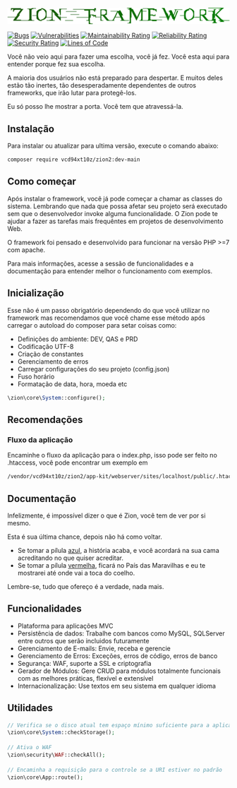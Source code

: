 ![Zion Framework](https://raw.githubusercontent.com/vcd94xt10z/zionphp/master/frontend/zion/img/zion-framework.png)

[![Bugs](https://sonarcloud.io/api/project_badges/measure?project=vcd94xt10z_zionphp2&metric=bugs)](https://sonarcloud.io/summary/new_code?id=vcd94xt10z_zionphp2)
[![Vulnerabilities](https://sonarcloud.io/api/project_badges/measure?project=vcd94xt10z_zionphp2&metric=vulnerabilities)](https://sonarcloud.io/summary/new_code?id=vcd94xt10z_zionphp2)
[![Maintainability Rating](https://sonarcloud.io/api/project_badges/measure?project=vcd94xt10z_zionphp2&metric=sqale_rating)](https://sonarcloud.io/summary/new_code?id=vcd94xt10z_zionphp2)
[![Reliability Rating](https://sonarcloud.io/api/project_badges/measure?project=vcd94xt10z_zionphp2&metric=reliability_rating)](https://sonarcloud.io/summary/new_code?id=vcd94xt10z_zionphp2)
[![Security Rating](https://sonarcloud.io/api/project_badges/measure?project=vcd94xt10z_zionphp2&metric=security_rating)](https://sonarcloud.io/summary/new_code?id=vcd94xt10z_zionphp2)
[![Lines of Code](https://sonarcloud.io/api/project_badges/measure?project=vcd94xt10z_zionphp2&metric=ncloc)](https://sonarcloud.io/summary/new_code?id=vcd94xt10z_zionphp2)

Você não veio aqui para fazer uma escolha, você já fez. Você esta aqui para entender porque fez sua escolha.

A maioria dos usuários não está preparado para despertar. E muitos deles estão tão inertes, tão desesperadamente dependentes de outros frameworks, que irão lutar para protegê-los.

Eu só posso lhe mostrar a porta. Você tem que atravessá-la.

## Instalação

Para instalar ou atualizar para ultima versão, execute o comando abaixo:

```bash
composer require vcd94xt10z/zion2:dev-main
```

## Como começar

Após instalar o framework, você já pode começar a chamar as classes do sistema. Lembrando que nada que possa afetar seu projeto será executado sem que o desenvolvedor
invoke alguma funcionalidade. O Zion pode te ajudar a fazer as tarefas mais frequêntes em projetos de desenvolvimento Web. 

O framework foi pensado e desenvolvido para funcionar na versão PHP >=7 com apache.

Para mais informações, acesse a sessão de funcionalidades e a documentação para entender melhor o funcionamento com exemplos.

## Inicialização

Esse não é um passo obrigatório dependendo do que você utilizar no framework mas recomendamos que você chame esse método após carregar o autoload do composer para setar coisas como:
- Definições do ambiente: DEV, QAS e PRD
- Codificação UTF-8
- Criação de constantes
- Gerenciamento de erros
- Carregar configurações do seu projeto (config.json)
- Fuso horário
- Formatação de data, hora, moeda etc

```php
\zion\core\System::configure();
```

## Recomendações

### Fluxo da aplicação
Encaminhe o fluxo da aplicação para o index.php, isso pode ser feito no .htaccess, você pode encontrar um exemplo em

```bash
/vendor/vcd94xt10z/zion2/app-kit/webserver/sites/localhost/public/.htaccess
```

## Documentação

Infelizmente, é impossível dizer o que é Zion, você tem de ver por si mesmo. 

Esta é sua última chance, depois não há como voltar.

- Se tomar a pílula [azul](https://www.youtube.com/watch?v=dQw4w9WgXcQ), a história acaba, e você acordará na sua cama acreditando no que quiser acreditar.
- Se tomar a pílula [vermelha](https://htmlpreview.github.io/?https://github.com/vcd94xt10z/zionphp/blob/master/docs/index.html), ficará no País das Maravilhas e eu te mostrarei até onde vai a toca do coelho.

Lembre-se, tudo que ofereço é a verdade, nada mais.  

## Funcionalidades

- Plataforma para aplicações MVC
- Persistência de dados: Trabalhe com bancos como MySQL, SQLServer entre outros que serão incluidos futuramente
- Gerenciamento de E-mails: Envie, receba e gerencie
- Gerenciamento de Erros: Exceções, erros de código, erros de banco
- Segurança: WAF, suporte a SSL e criptografia
- Gerador de Módulos: Gere CRUD para módulos totalmente funcionais com as melhores práticas, flexível e extensível
- Internacionalização: Use textos em seu sistema em qualquer idioma

## Utilidades

```php
// Verifica se o disco atual tem espaço mínimo suficiente para a aplicação funcionar
\zion\core\System::checkStorage();

// Ativa o WAF
\zion\security\WAF::checkAll();

// Encaminha a requisição para o controle se a URI estiver no padrão
\zion\core\App::route();
```
